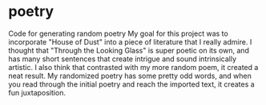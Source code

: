 # poetry
Code for generating random poetry
My goal for this project was to incorporate "House of Dust" into a piece of literature that I really admire. I thought that "Through the Looking Glass" is super poetic on its own, and has many short sentences that create intrigue and sound intrinsically artistic. I also think that contrasted with my more random poem, it created a neat result. My randomized poetry has some pretty odd words, and when you read through the initial poetry and reach the imported text, it creates a fun juxtaposition.

